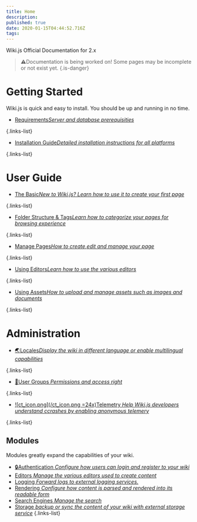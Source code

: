 ```yaml
---
title: Home
description: 
published: true
date: 2020-01-15T04:44:52.716Z
tags: 
---
```


Wiki.js
Official Documentation for 2.x

> ⚠️Documentation is being worked on! Some pages may be incomplete or not exist yet.
{.is-danger}

# Getting Started
Wiki.js is quick and easy to install. You should be up and running in no time.

- [Requirements*Server and database prerequisities*](https://docs.requarks.io/install/requirements)

{.links-list}

- [Installation Guide*Detailed installation instructions for all platforms*](https://docs.requarks.io/install)

{.links-list}

# User Guide
- [The Basic*New to Wiki.js? Learn how to use it to create your first page*](https://docs.requarks.io/guide/intro)

{.links-list}

- [Folder Structure & Tags*Learn how to categorize your pages for browsing experience*](https://docs.requarks.io/guide/structure)

{.links-list}

- [Manage Pages*How to create,edit and manage your page*](https://docs.requarks.io/guide/pages)

{.links-list}

- [Using Editors*Learn how to use the various editors*](https://docs.requarks.io/editors)

{.links-list}

- [Using Assets*How to upload and manage assets such as images and documents*](https://docs.requarks.io/guide/assets)

{.links-list}

# Administration

- [:earth_asia:Locales*Display the wiki in different language or enable multilingual capabilities*](https://docs.requarks.io/locales)

{.links-list}

- [:man:User Groups *Permissions and access right*](https://docs.requarks.io/groups)

{.links-list}

- [![ct_icon.png](/ct_icon.png =24x)Telemetry *Help Wiki.js developers understand ccrashes by enabling anonymous telemery*](https://docs.requarks.io/telemetry)

{.links-list}

## Modules
Modules greatly expand the capabilities of your wiki.

- [:lock:Authentication *Configure how users can login and register to your wiki*](https://docs.requarks.io/auth)
- [Editors *Manage the various editors used to create content*](https://docs.requarks.io/editors)
- [Logging *Forward logs to external logging services.*](https://docs.requarks.io/logging)
- [Rendering *Configure how content is parsed and rendered into its readable form*](https://docs.requarks.io/rendering)
- [Search Engines *Manage the search*](https://docs.requarks.io/search)
- [Storage *backup or sync the content of your wiki with external storage service*](https://docs.requarks.io/storage)
{.links-list}










